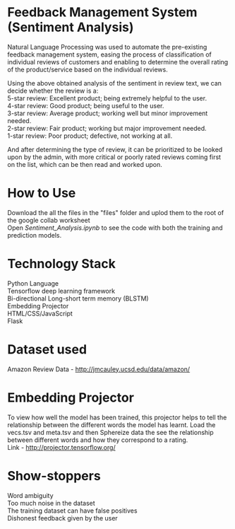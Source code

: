 # Feedback Management System (Sentiment Analysis)
Natural Language Processing was used to automate the pre-existing feedback management system, easing the process of classification of individual reviews of customers and enabling to determine the overall rating of the product/service based on the individual reviews.

Using the above obtained analysis of the sentiment in review text, we can decide whether the review is a:  
5-star review: Excellent product; being extremely helpful to the user.  
4-star review: Good product; being useful to the user.  
3-star review: Average product; working well but minor improvement needed.  
2-star review: Fair product; working but major improvement needed.  
1-star review: Poor product; defective, not working at all.  
  
And after determining the type of review, it can be prioritized to be looked upon by the admin, with more critical or poorly rated reviews coming first on the list, which can be then read and worked upon.

# How to Use  
Download the all the files in the "files" folder and uplod them to the root of the google collab worksheet  
Open *Sentiment_Analysis.ipynb* to see the code with both the training and prediction models.  

# Technology Stack
Python Language  
Tensorflow deep learning framework  
Bi-directional Long-short term memory (BLSTM)  
Embedding Projector  
HTML/CSS/JavaScript  
Flask

# Dataset used
Amazon Review Data - http://jmcauley.ucsd.edu/data/amazon/

# Embedding Projector
To view how well the model has been trained, this projector helps to tell the relationship between the different words the model has learnt. Load the vecs.tsv and meta.tsv and then Sphereize data the see the relationship between different words and how they correspond to a rating.  
Link - http://projector.tensorflow.org/

# Show-stoppers  
Word ambiguity  
Too much noise in the dataset  
The training dataset can have false positives  
Dishonest feedback given by the user
